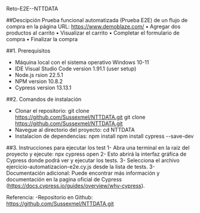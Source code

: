 Reto-E2E--NTTDATA

##Descipción
Prueba funcional automatizada (Prueba E2E) de un flujo de compra en la página
URL: https://www.demoblaze.com/
• Agregar dos productos al carrito
• Visualizar el carrito
• Completar el formulario de compra
• Finalizar la compra

##1. Prerequisitos
- Máquina local con el sistema operativo Windows 10-11
- IDE Visual Studio Code version 1.91.1 (user setup)
- Node.js rsion 22.5.1
- NPM version 10.8.2
- Cypress version 13.13.1

##2. Comandos de instalación
- Clonar el repositorio: git clone https://github.com/Sussexmel/NTTDATA.git
    git clone https://github.com/Sussexmel/NTTDATA.git
- Navegue al directorio del proyecto: cd NTTDATA
- Instalacion de dependencias:
    npm install
    npm install cypress --save-dev
  
##3. Instrucciones para ejecutar los test
1- Abra una terminal en la raíz del proyecto y ejecute: npx cypress open
2- Esto abrirá la interfaz gráfica de Cypress donde podrá ver y ejecutar los tests. 
3- Selecciona el archivo ejercicio-automatizacion-e2e.cy.js desde la lista de tests.
3- Documentación adicional: Puede encontrar más información y documentación en la pagina oficial de Cypress (https://docs.cypress.io/guides/overview/why-cypress).

Referencia:
-Repositorio en Github: https://github.com/Sussexmel/NTTDATA.git


